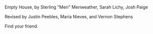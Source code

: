 Empty House, by Sterling "Meri" Meriweather, Sarah Lichy, Josh Paige

Revised by Justin Peebles, Maria Nieves, and Vernon Stephens



Find your friend.

